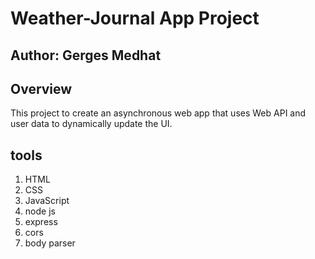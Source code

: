 # Weather-Journal App Project

## Author: Gerges Medhat

## Overview
This project to create an asynchronous web app that uses Web API and user data to dynamically update the UI.

## tools
1. HTML
2. CSS
3. JavaScript
4. node js
5. express
6. cors
7. body parser